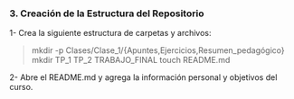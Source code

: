 ### 3. Creación de la Estructura del Repositorio
1- Crea la siguiente estructura de carpetas y archivos:

> mkdir -p Clases/Clase_1/{Apuntes,Ejercicios,Resumen_pedagógico}
> mkdir TP_1 TP_2 TRABAJO_FINAL
> touch README.md

2- Abre el README.md y agrega la información personal y objetivos del curso.
